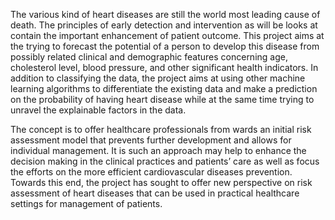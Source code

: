 The various kind of heart diseases are still the world most leading cause of death. The principles of early detection and intervention as will be looks at contain the important enhancement of patient outcome. This project aims at the trying to forecast the potential of a person to develop this disease from possibly related clinical and demographic features concerning age, cholesterol level, blood pressure, and other significant health indicators. In addition to classifying the data, the project aims at using other machine learning algorithms to differentiate the existing data and make a prediction on the probability of having heart disease while at the same time trying to unravel the explainable factors in the data.

The concept is to offer healthcare professionals from wards an initial risk assessment model that prevents further development and allows for individual management. It is such an approach may help to enhance the decision making in the clinical practices and patients’ care as well as focus the efforts on the more efficient cardiovascular diseases prevention. Towards this end, the project has sought to offer new perspective on risk assessment of heart diseases that can be used in practical healthcare settings for management of patients.

